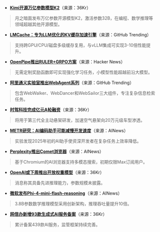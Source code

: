 - **[Kimi开源万亿参数模型K2](https://36kr.com/newsflashes/3374675771054595?f=rss)**（来源：36Kr）  
> 月之暗面发布万亿参数开源模型K2，激活参数32B，在编程、数学推理等领域超越其他开源模型。

- **[LMCache：专为LLM优化的KV缓存加速引擎](https://github.com/LMCache/LMCache)**（来源：GitHub Trending）  
> 支持跨GPU/CPU/磁盘多级缓存复用，与vLLM集成可实现3-10倍性能提升。

- **[OpenPipe推出RULER+GRPO方案](https://news.ycombinator.com/item?id=44535078)**（来源：Hacker News）  
> 无需定制奖励函数即可实现强化学习任务，小模型性能超越前沿大模型。

- **[阿里通义实验室推出WebAgent系列](https://github.com/Alibaba-NLP/WebAgent)**（来源：GitHub Trending）  
> 包含WebWalker、WebDancer和WebSailor三大组件，专注复杂信息检索任务。

- **[时驾科技完成亿元A轮融资](https://36kr.com/p/3373315588396804?f=rss)**（来源：36Kr）  
> 将用于第三代全主动悬架研发，加速空气悬架向20万元级车型渗透。

- **[METR研究：AI编码助手可能减慢开发速度](https://twitter.com/METR_Evals/status/1943401701052158240)**（来源：AINews）  
> 实验发现2025年初的AI助手使资深开发者在复杂任务上效率降低。

- **[Perplexity推出Comet浏览器](https://x.com/perplexity_ai/status/1943437826307297480)**（来源：AINews）  
> 基于Chromium的AI浏览器支持多模态搜索，初期仅限Max订阅用户。

- **[OpenAI或下周推出开放权重模型](https://36kr.com/newsflashes/3374675771054595?f=rss)**（来源：36Kr）  
> 消息称其具备先进推理能力，参数规模未披露。

- **[微软发布Phi-4-mini-flash-reasoning](https://huggingface.co/microsoft/Phi-4-mini-flash-reasoning)**（来源：AINews）  
> 3.8B参数数学推理模型采用创新架构，推理吞吐量提升10倍。

- **[网信办新增93款生成式AI服务备案](https://36kr.com/newsflashes/3374537971522052?f=rss)**（来源：36Kr）  
> 累计备案439款AI服务，监管框架持续完善。